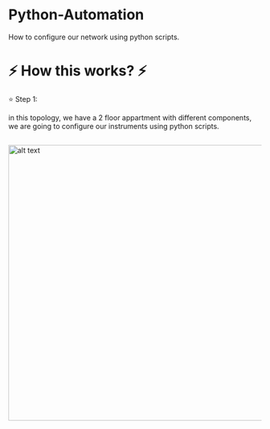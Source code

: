 # Python-Automation
How to configure our network using python scripts.


# :zap: How this works? :zap: 
:star: Step 1: 

in this topology, we have a 2 floor appartment with different components, we are going to configure our instruments using python scripts. 
##
<img src=Back%20door%20attack/images/1.PNG  alt="alt text" width="950" height="550">

##



